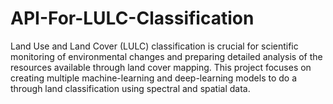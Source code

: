 # API-For-LULC-Classification
Land Use and Land Cover (LULC) classification is crucial for scientific monitoring of environmental changes and preparing detailed analysis of the resources available through land cover mapping. This project focuses on creating multiple machine-learning and deep-learning models to do a through land classification using spectral and spatial data. 
